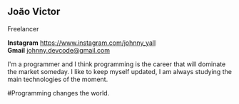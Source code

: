 ## João Victor

Freelancer

  **Instagram** https://www.instagram.com/johnny_yall<br>
  **Gmail** johnny.devcode@gmail.com
  
  
I'm a programmer and I think programming is the career that will dominate the market someday.
I like to keep myself updated, I am always studying the main technologies of the moment.

#Programming changes the world.
